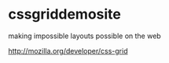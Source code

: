 # cssgriddemosite

making impossible layouts possible on the web

http://mozilla.org/developer/css-grid